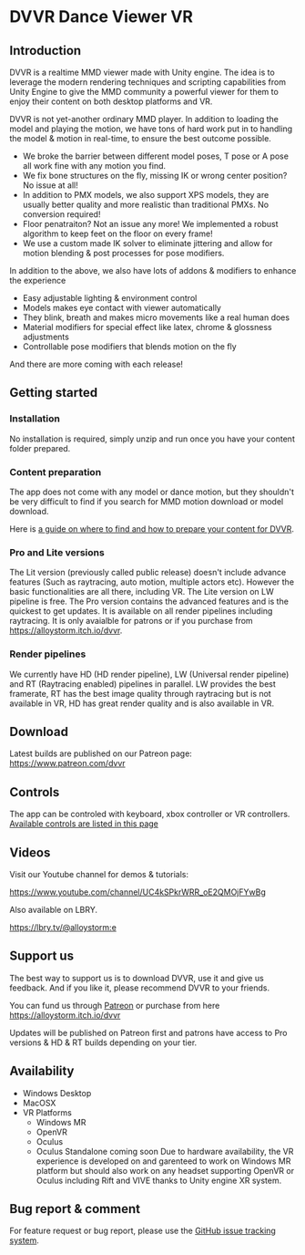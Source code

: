# DVVR Dance Viewer VR


## Introduction
DVVR is a realtime MMD viewer made with Unity engine. The idea is to leverage the modern rendering techniques and scripting capabilities from Unity Engine to give the MMD community a powerful viewer for them to enjoy their content on both desktop platforms and VR. 

DVVR is not yet-another ordinary MMD player. In addition to loading the model and playing the motion, we have tons of hard work put in to handling the model & motion in real-time, to ensure the best outcome possible. 
* We broke the barrier between different model poses, T pose or A pose all work fine with any motion you find. 
* We fix bone structures on the fly, missing IK or wrong center position? No issue at all!
* In addition to PMX models, we also support XPS models, they are usually better quality and more realistic than traditional PMXs. No conversion required!
* Floor penatraiton? Not an issue any more! We implemented a robust algorithm to keep feet on the floor on every frame!
* We use a custom made IK solver to eliminate jittering and allow for motion blending & post processes for pose modifiers.

In addition to the above, we also have lots of addons & modifiers to enhance the experience
* Easy adjustable lighting & environment control
* Models makes eye contact with viewer automatically
* They blink, breath and makes micro movements like a real human does
* Material modifiers for special effect like latex, chrome & glossness adjustments
* Controllable pose modifiers that blends motion on the fly

And there are more coming with each release!


## Getting started

### Installation
No installation is required, simply unzip and run once you have your content folder prepared. 

### Content preparation 
The app does not come with any model or dance motion, but they shouldn't be very difficult to find if you search for MMD motion download or model download. 

Here is [a guide on where to find and how to prepare your content for DVVR](pages/blog/preparecontent.md).


### Pro and Lite versions
The Lit version (previously called public release) doesn't include advance features (Such as raytracing, auto motion, multiple actors etc). However the basic functionalities are all there, including VR. The Lite version on LW pipeline is free. 
The Pro version contains the advanced features and is the quickest to get updates. It is available on all render pipelines including raytracing. It is only avaialble for patrons or if you purchase from https://alloystorm.itch.io/dvvr.  


### Render pipelines
We currently have HD (HD render pipeline), LW (Universal render pipeline) and RT (Raytracing enabled) pipelines in parallel. 
LW provides the best framerate, 
RT has the best image quality through raytracing but is not available in VR, 
HD has great render quality and is also available in VR.


## Download
Latest builds are published on our Patreon page: https://www.patreon.com/dvvr


## Controls
The app can be controled with keyboard, xbox controller or VR controllers.
[Available controls are listed in this page](pages/blog/controls.md)


## Videos
Visit our Youtube channel for demos & tutorials: 

https://www.youtube.com/channel/UC4kSPkrWRR_oE2QMOjFYwBg 

Also available on LBRY. 

https://lbry.tv/@alloystorm:e 


## Support us
The best way to support us is to download DVVR, use it and give us feedback. And if you like it, please recommend DVVR to your friends. 

You can fund us through [Patreon](https://patreon.com/alloystorm) or purchase from here https://alloystorm.itch.io/dvvr

Updates will be published on Patreon first and patrons have access to Pro versions & HD & RT builds depending on your tier. 


## Availability
* Windows Desktop
* MacOSX
* VR Platforms 
  * Windows MR
  * OpenVR
  * Oculus 
  * Oculus Standalone coming soon
Due to hardware availability, the VR experience is developed on and garenteed to work on Windows MR platform but should also work on any headset supporting OpenVR or Oculus including Rift and VIVE thanks to Unity engine XR system. 



## Bug report & comment
For feature request or bug report, please use the [GitHub issue tracking system](https://github.com/alloystorm/dvvr/issues).
